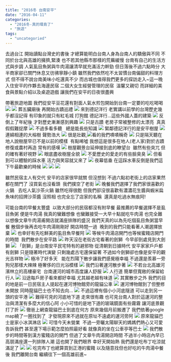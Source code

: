 ```yaml
---
title: "2016冬 台南安平"
date: "2016-04-11"
categories: 
  - "2016冬-真的環島了"
  - "旅遊"
tags: 
  - "uncategoried"
---
```


去過台江 開始讀點台灣史的書後 才總算能明白台南人身為台南人的驕傲與不同 不同於台北與高雄的擁擠,緊湊 也不若其他縣市那樣的荒蕪緩慢 台南有自己的生活方式與步調 人氣虱目魚粥與牛肉湯讓清早就充滿活力幹勁 但日落後不過六點時分 大半商家卻已關門休息又彷彿寧靜小鎮 雖然我們依然吃不太習慣台南偏甜的料理方式 但不得不說台南美味小吃還真不少 而古城也值得我們更多的探訪走入~這一晚入住安平的作夥去海邊民宿 二個大女生經營管理的民宿  溫馨又親切 而詳細的美食與景點介紹以及桌遊遊戲 讓我們在安平的日夜很盡興

帶著旅遊地圖 我們從安平豆花還有對面人氣水煎包開始到台南一定要的吃吃喝喝 [![](images/24471059283_3dae56b033.jpg)](http://flickr.com/photos/33703965@N00/24471059283) [![](images/24467187654_73ac20568d.jpg)](http://flickr.com/photos/33703965@N00/24467187654) 葬五臟廟後 再開始古蹟巡禮 ![](images/25004624231_b42c380dd8.jpg) 來到德記洋行 老實講以前學的台灣歷史幾乎都沒記得 有印象的就只有紅毛城 打狗館 德記洋行...這些外國人蓋的建築 [![](images/25071594516_4ca2dd49ab.jpg)](http://flickr.com/photos/33703965@N00/25071594516) 反倒上了年紀後 才對歷史漸漸感到興趣 ![](images/24979748002_953b568fcb.jpg) 只是古蹟 老房子常被整修的太漂亮  真真假假難捉摩 [![](images/24467173014_bd1fc9f590.jpg)](http://flickr.com/photos/33703965@N00/24467173014) 不過多看多聽   總是能長些知識 [![](images/24467233864_4ec010dd49.jpg)](http://flickr.com/photos/33703965@N00/24467233864) 緊鄰德記洋行的是安平樹屋 [![](images/24802315420_981e0ea98b.jpg)](http://flickr.com/photos/33703965@N00/24802315420) 連綿相連的大榕樹 聲勢浩大 [![](images/25071592516_ed03364539.jpg)](http://flickr.com/photos/33703965@N00/25071592516) 很是壯觀[ ![](images/25097925955_3d30ca0eae.jpg)](http://flickr.com/photos/33703965@N00/25097925955)看的我們嘖嘖稱奇 [![](images/24471057023_f279e4b8c4.jpg)](http://flickr.com/photos/33703965@N00/24471057023) 只是隔天聽在地人說樹屋早已不是以前的模樣  有點唏噓 我想這是很多在地人(老人家)對於古蹟修復或農村再造 常有的感嘆 [![](images/25004623631_6338647102.jpg)](http://flickr.com/photos/33703965@N00/25004623631) 樹屋觀景台延伸接到底的瞭望台  雖然有些突兀 但的確有著好視野 [![](images/24467236124_96e01fa674.jpg)](http://flickr.com/photos/33703965@N00/24467236124) 眼底盡收樹屋全貌 [![](images/24979705772_3d8afa27b5.jpg)](http://flickr.com/photos/33703965@N00/24979705772) 不愛歷史的愛走的有些臉臭臭 [![](images/24979701592_161b291eac.jpg)](http://flickr.com/photos/33703965@N00/24979701592) 但看到可以體驗的踩水車 活力與笑容就又來了 [![](images/24802256430_eab5a3b717.jpg)](http://flickr.com/photos/33703965@N00/24802256430) 夜幕低垂 在這踩水車反倒是我們這下午最歡樂的時候 [![](images/24730256599_16a4c9628e.jpg)](http://flickr.com/photos/33703965@N00/24730256599) [![](images/24979745042_bde198584b.jpg)](http://flickr.com/photos/33703965@N00/24979745042) [![](images/24979701862_cda4503069.jpg)](http://flickr.com/photos/33703965@N00/24979701862)

雖然民宿主人有交代 安平的店家很早就關 但沒想到 不過六點初老街上的店家果然都在關門了 沒買氣也沒看頭  我們撲空了老街 [![](images/24467232364_c2bbb1d21e.jpg)](http://flickr.com/photos/33703965@N00/24467232364) 晚餐我們選擇了我們家很喜歡的火鍋   去吃人氣沙茶火鍋 雖然吃得很飽 但我們卻沒很喜歡有濃濃花生醬與蝦米扁魚味的招牌沙茶醬 沒照相 也完全忘了店家的名稱  還真是吃過水無痕阿!

可能台南的早餐太豐盛  以致大部分的民宿都沒有附早餐 最推薦的早餐選擇不是虱目魚粥 便是牛肉湯 我真的蠻難想像 也蠻難接受一大早十點就吃牛肉湯 也完全難以想像文章牛肉湯甫開店就滿座排隊的盛況 我們天真的以為先吃個虱目魚粥當早餐 散個步後再去吃牛肉湯剛剛好 開店時間一過  晚到的我們只能看著人潮選擇放棄 [![](images/24730256159_87d6db5cd9.jpg)](http://flickr.com/photos/33703965@N00/24730256159) 也幸好有先吃鮮美的虱目魚早餐阿 [![](images/24730255919_bea4a8e497.jpg)](http://flickr.com/photos/33703965@N00/24730255919) 等候牛肉湯店開門也等候蜜餞店開門的時間  我們散步在安平路 [![](images/25097924185_78e5d48c36.jpg)](http://flickr.com/photos/33703965@N00/25097924185) 昨天沒在老街古宅看著的劍獅  今早卻到處見到大劍獅 [![](images/24802313290_4189fd891d.jpg)](http://flickr.com/photos/33703965@N00/24802313290) 「劍獅」是台南安平民宅特有的避邪物 從清朝到日據時代 安平家家戶戶都有劍獅 只是隨著時代演變 只剩幾處古宅還保留著 不過如今劍獅卻也像是安平的觀光吉祥物 [![](images/25097924635_0e7fd3a7cc.jpg)](http://flickr.com/photos/33703965@N00/25097924635) 極冷了好多天   能在烈陽下散步讓我們感覺極幸福 不過還是羨慕一旁狗兒那樣大辣辣 極奢侈的日光浴模樣 [![](images/24979743312_2e0dc89426.jpg)](http://flickr.com/photos/33703965@N00/24979743312) 我們沿著運河散步著 [![](images/24471054343_69f1fd4e6c.jpg)](http://flickr.com/photos/33703965@N00/24471054343) 不若台北高雄河濱林立的高樓豪宅  台南運河的城市高度讓人舒服 [![](images/25097865385_6ea2238d12.jpg)](http://flickr.com/photos/33703965@N00/25097865385) 人行道 簡單但寬敞的保留給行人 [![](images/25097923285_0cf638df75.jpg)](http://flickr.com/photos/33703965@N00/25097923285) 沿途每戶房子看來都好幸福 尤其越老越有味道 [![](images/25004620241_c60cb54a20.jpg)](http://flickr.com/photos/33703965@N00/25004620241) 其實散步之外 我們的目的地是前一日民宿主人提起在運河博物館旁的龍貓公車 [![](images/24467230144_80bfce9313.jpg)](http://flickr.com/photos/33703965@N00/24467230144) 運河博物館到了但整修未開放 同時龍貓巴士也不知去向... [![](images/24730213379_33ef94c366.jpg)](http://flickr.com/photos/33703965@N00/24730213379) 不過這裡有個小小河底隧道 可以走到另一頭的安平港 [![](images/24730254169_5f38893b97.jpg)](http://flickr.com/photos/33703965@N00/24730254169) 難得可見的河底地下道 走來很有趣 也可見台南人對於這運河的整治與清潔有多麼大的信心阿 小小可惜的是地下道的玻璃鏡面有些霧霧 讓河底景觀打了折 [![](images/25004563151_e305c7a42c.jpg)](http://flickr.com/photos/33703965@N00/25004563151) 徹爸上網查龍貓巴士到底在何方 原來幾個月前搬遷了 我們依著google map繞了一圈找到了  才發現原來不過就在原址不遠處的運河旁阿 ![](images/24802311520_80c3c0b171.jpg) 原來龍貓巴士是家小冰淇淋店 ![](images/24470996593_2bd4b9412a.jpg) 可惜今天未營業  不過一旁曬太陽聊天的媽媽們熱心又可愛 告訴我們 甚至還下場示範怎麼拍照最好看 就像真的坐在公車亭等巴士 [![](images/24730254009_776c254dc5.jpg)](http://flickr.com/photos/33703965@N00/24730254009) 我們散步的時間等到漢方蜜餞店的開門 但過了文章牛肉湯開店時間 不過半小時店內早已高朋滿座還一列排隊人潮 這也開了我們眼界 幸好天開始熱 我們還是吃布丁吃涼就滿足了 [![](images/24467229484_b718b71ba1.jpg)](http://flickr.com/photos/33703965@N00/24467229484)  ![](images/24471052993_c0f8029a4a.jpg) 吃完布丁也總算買到正港的蜜餞 以及隨意找但也好吃的牛肉湯中餐後 我們離開台南 繼續往下一個高雄前進~
